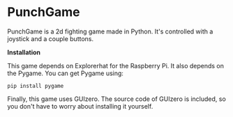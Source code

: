 # PunchGame
PunchGame is a 2d fighting game made in Python. It's controlled with a joystick and a couple buttons.

**Installation**

This game depends on Explorerhat for the Raspberry Pi. It also depends on the Pygame. You can get Pygame using:

`pip install pygame`

Finally, this game uses GUIzero. The source code of GUIzero is included, so you don't have to worry about installing it yourself.
